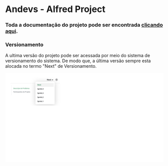 # Andevs - Alfred Project

### Toda a documentação do projeto pode ser encontrada [clicando aqui](https://2023m8t2-inteli.github.io/andevs/docs/intro).

### Versionamento
A ultima versão do projeto pode ser acessada por meio do sistema de versionamento do sistema. 
De modo que, a última versão sempre esta alocada no termo "Next" de Versionamento. 

![Versionamento](https://github.com/2023M8T2-Inteli/andevs/blob/main/docs/docs/poc/img/Andevs.png)

